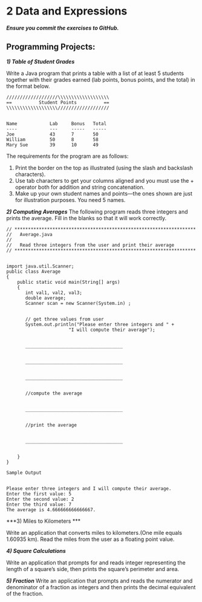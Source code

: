 # ﻿2 Data and Expressions
***Ensure you commit the exercises to GitHub.***

## Programming Projects:
***1) Table of Student Grades***


Write a Java program that prints a table with a list of at least 5 students together with their grades earned (lab points, bonus points, and the total) in the format below. 

```
///////////////////\\\\\\\\\\\\\\\\\\\
==          Student Points          ==
\\\\\\\\\\\\\\\\\\\///////////////////


Name            Lab     Bonus   Total
----            ---     -----   -----
Joe             43      7       50
William         50      8       58
Mary Sue        39      10      49
```

The requirements for the program are as follows: 


1. Print the border on the top as illustrated (using the slash and backslash characters). 
2. Use tab characters to get your columns aligned and you must use the + operator both for addition and string concatenation. 
3. Make up your own student names and points—the ones shown are just for illustration purposes. You need 5 names. 




***2) Computing Averages***
The following program reads three integers and prints the average. Fill in the blanks so that it will work correctly. 

```
// *******************************************************************
//   Average.java
//
//   Read three integers from the user and print their average
// *******************************************************************


import java.util.Scanner;
public class Average
{
    public static void main(String[] args)
    {
       int val1, val2, val3;
       double average;
       Scanner scan = new Scanner(System.in) ;


       // get three values from user
       System.out.println("Please enter three integers and " +
                       "I will compute their average");


       ____________________________________


       ____________________________________


       ____________________________________


       //compute the average


       ____________________________________


       //print the average


       ____________________________________


    }
}
```
```
Sample Output


Please enter three integers and I will compute their average.
Enter the first value: 5
Enter the second value: 2
Enter the third value: 7
The average is 4.666666666666667.

```
	

***3) Miles to Kilometers ***


Write an application that converts miles to kilometers.(One mile equals 1.60935 km). Read the miles from the user as a floating point value.

***4) Square Calculations***

Write an application that prompts for and reads integer representing the length of a square’s side, then prints the square’s perimeter and area.


***5) Fraction***
Write an application that prompts and reads the numerator and denominator of a fraction as integers and then prints the decimal equivalent of the fraction.
